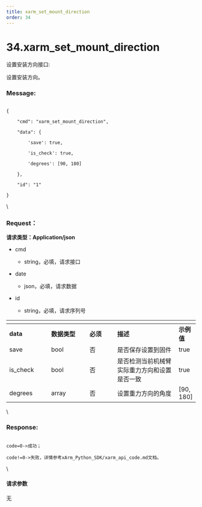 ```yaml
---
title: xarm_set_mount_direction
order: 34
---
```

# 34.xarm\_set\_mount\_direction



 



设置安装方向接口:

设置安装方向。



### Message:  



```

{

    "cmd": "xarm_set_mount_direction",

    "data": {

        'save': true, 

        'is_check': true,  

        'degrees': [90, 180]

    },

    "id": "1"

}

```



\





### Request：    



**请求类型：Application/json**



* cmd

  * string，必填，请求接口

* date

  * json，必填，请求数据

* id

  * string，必填，请求序列号



<table data-header-hidden><thead><tr><th width="112"></th><th width="112"></th><th width="81"></th><th width="220"></th><th></th></tr></thead><tbody><tr><td><strong>data</strong></td><td><strong>数据类型</strong></td><td><strong>必须</strong></td><td><strong>描述</strong></td><td><strong>示例值</strong></td></tr><tr><td>save</td><td>bool</td><td>否</td><td>是否保存设置到固件</td><td>true</td></tr><tr><td>is_check</td><td>bool</td><td>否</td><td>是否检测当前机械臂实际重力方向和设置是否一致</td><td>true</td></tr><tr><td>degrees</td><td>array</td><td>否</td><td>设置重力方向的角度</td><td>[90, 180]</td></tr></tbody></table>



\





### Response:     



```

code=0->成功；

code!=0->失败，详情参考xArm_Python_SDK/xarm_api_code.md文档。

```



\





#### 请求参数



无
